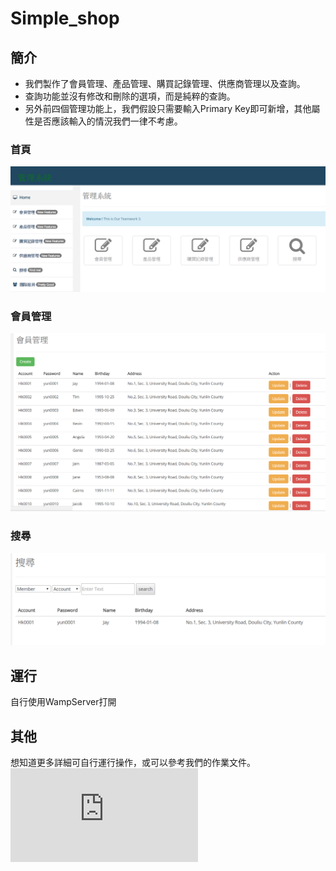 # Simple_shop

## 簡介
* 我們製作了會員管理、產品管理、購買記錄管理、供應商管理以及查詢。
* 查詢功能並沒有修改和刪除的選項，而是純粹的查詢。
* 另外前四個管理功能上，我們假設只需要輸入Primary Key即可新增，其他屬性是否應該輸入的情況我們一律不考慮。

### 首頁
![home](https://github.com/RayFV/Simple_shop/blob/master/home.PNG)

### 會員管理
![user](https://github.com/RayFV/Simple_shop/blob/master/User.PNG)

### 搜尋
![search](https://github.com/RayFV/Simple_shop/blob/master/search.PNG)

## 運行
自行使用WampServer打開

## 其他
想知道更多詳細可自行運行操作，或可以參考我們的作業文件。
![pdf](https://github.com/RayFV/Simple_shop/blob/master/b10423056Hw3.pdf)